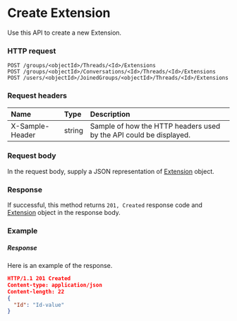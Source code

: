 # Create Extension

Use this API to create a new Extension.
### HTTP request
```http
POST /groups/<objectId>/Threads/<Id>/Extensions
POST /groups/<objectId>/Conversations/<Id>/Threads/<Id>/Extensions
POST /users/<objectId>/JoinedGroups/<objectId>/Threads/<Id>/Extensions

```
### Request headers
| Name       | Type | Description|
|:---------------|:--------|:----------|
| X-Sample-Header  | string  | Sample of how the HTTP headers used by the API could be displayed.|

### Request body
In the request body, supply a JSON representation of [Extension](../resources/extension.md) object.


### Response
If successful, this method returns `201, Created` response code and [Extension](../resources/extension.md) object in the response body.

### Example
##### Response
Here is an example of the response.
```json
HTTP/1.1 201 Created
Content-type: application/json
Content-length: 22
{
  "Id": "Id-value"
}
```

<!-- uuid: fe7f0d1c-ecac-4c1f-bac2-59fd01f52912
2015-10-09 17:14:36 UTC -->